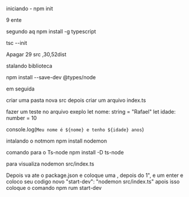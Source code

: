 iniciando - npm init 

9 ente

segundo aq
npm install -g typescript

tsc --init

Apagar
29 src ,30,52dist

stalando biblioteca

npm install --save-dev @types/node


em seguida

 criar uma pasta nova src
depois criar um arquivo index.ts 

fazer um teste no arquivo exeplo
let nome: string = "Rafael"
let idade: number = 10


console.log(`Meu nome é ${nome} e tenho ${idade} anos`)


intalando o notmom
 npm install nodemon 

comando para o Ts-node
npm install -D ts-node

para visualiza  nodemon src/index.ts  


Depois va ate o package.json e coloque uma , depois do 1", e um enter e coloco seu codigo novo "start-dev": "nodemon src/index.ts"
apois isso coloque o comando npm rum start-dev
